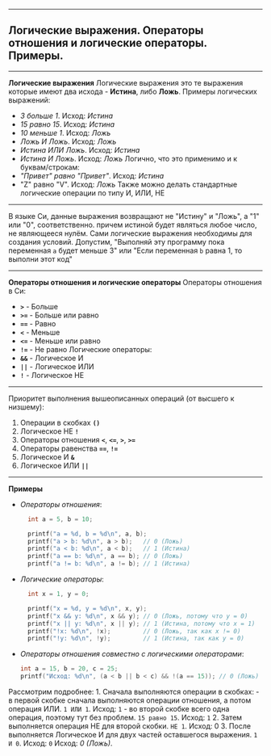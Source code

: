 ___
## Логические выражения. Операторы отношения и логические операторы. Примеры.

___
**Логические выражения**
Логические выражения это те выражения которые имеют два исхода - **Истина**, либо **Ложь**.
Примеры логических выражений:
- *3 больше 1*. Исход: *Истина*
- *15 равно 15*. Исход: *Истина*
- *10 меньше 1*. Исход: *Ложь*
- *Ложь И Ложь*. Исход: *Ложь*
- *Истина ИЛИ Ложь*. Исход: *Истина*
- *Истина И Ложь*. Исход: *Ложь*
Логично, что это применимо и к буквам/строкам:
- *"Привет" равно "Привет"*. Исход: *Истина*
- "Z" равно "V". Исход: *Ложь*
Также можно делать стандартные логические операции по типу И, ИЛИ, НЕ
___
В языке Си, данные выражения возвращают не "Истину" и "Ложь", а "1" или "0", соответственно. причем истиной будет являться любое число, не являющееся нулём.
Сами логические выражения необходимы для создания условий. Допустим, "Выполняй эту программу пока переменная `a` будет меньше 3" или "Если переменная `b` равна 1, то выполни этот код" 
___
**Операторы отношения и логические операторы**
Операторы отношения в Си:
- **`>`** - Больше
- **`>=`** - Больше или равно
- **`==`** - Равно
- **`<`** - Меньше
- **`<=`** - Меньше или равно
- **`!=`** - Не равно
Логические операторы:
- **`&&`** - Логическое И
- **`||`** - Логическое ИЛИ
-  **`!`** - Логическое НЕ
___
Приоритет выполнения вышеописанных операций (от высшего к низшему):
1. Операции в скобках **`()`**
2. Логическое НЕ **`!`**
3. Операторы отношения **`<`**, **`<=`**, **`>`**, **`>=`**
4. Операторы равенства **`==`**, **`!=`**
5. Логическое И **`&`**
6. Логическое ИЛИ **`||`**
___
**Примеры**
- *Операторы отношения*:
  ```c
    int a = 5, b = 10;

    printf("a = %d, b = %d\n", a, b);
    printf("a > b: %d\n", a > b);   // 0 (Ложь)
    printf("a < b: %d\n", a < b);   // 1 (Истина)
    printf("a == b: %d\n", a == b); // 0 (Ложь)
    printf("a != b: %d\n", a != b); // 1 (Истина)
	```
- *Логические операторы*:
  ```c
    int x = 1, y = 0;

    printf("x = %d, y = %d\n", x, y);
    printf("x && y: %d\n", x && y); // 0 (Ложь, потому что y = 0)
    printf("x || y: %d\n", x || y); // 1 (Истина, потому что x = 1)
    printf("!x: %d\n", !x);         // 0 (Ложь, так как x != 0)
    printf("!y: %d\n", !y);         // 1 (Истина, так как y = 0)
	```
- *Операторы отношения совместно с логическими операторами*:
  ```c
  int a = 15, b = 20, c = 25;
  printf("Исход: %d\n", (a < b || b < c) && !(a == 15)); // 0 (Ложь)
  ```

Рассмотрим подробнее:
	1. Сначала выполняются операции в скобках:
	   - в первой скобке сначала выполняются операции отношения, а потом операция ИЛИ. `1 ИЛИ 1`. Исход: `1`
	   - во второй скобке всего одна операция, поэтому тут без проблем. `15 равно 15`. Исход: `1`
	2. Затем выполняется операция НЕ для второй скобки. `НЕ 1`. Исход: 0
	3. После выполняется Логическое И для двух частей оставшегося выражения. `1 И 0`. Исход: `0`
Исход: *0 (Ложь)*.